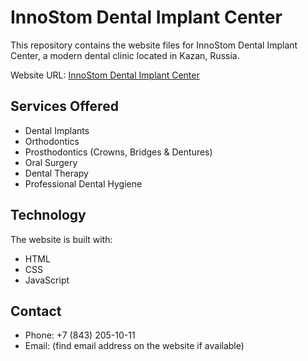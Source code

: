 # InnoStom Dental Implant Center

This repository contains the website files for InnoStom Dental Implant Center, a modern dental clinic located in Kazan, Russia.

Website URL: [InnoStom Dental Implant Center](https://innostom-kzn.ru/)

## Services Offered

- Dental Implants
- Orthodontics
- Prosthodontics (Crowns, Bridges & Dentures)
- Oral Surgery
- Dental Therapy
- Professional Dental Hygiene

## Technology

The website is built with:

- HTML
- CSS
- JavaScript

## Contact

- Phone: +7 (843) 205-10-11
- Email: (find email address on the website if available)

